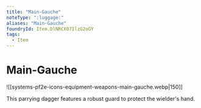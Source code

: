 ```yaml
---
title: "Main-Gauche"
noteType: ":luggage:"
aliases: "Main-Gauche"
foundryId: Item.DlNRCX07IlzG2oGY
tags:
  - Item
---
```


# Main-Gauche
![[systems-pf2e-icons-equipment-weapons-main-gauche.webp|150]]

This parrying dagger features a robust guard to protect the wielder's hand.
